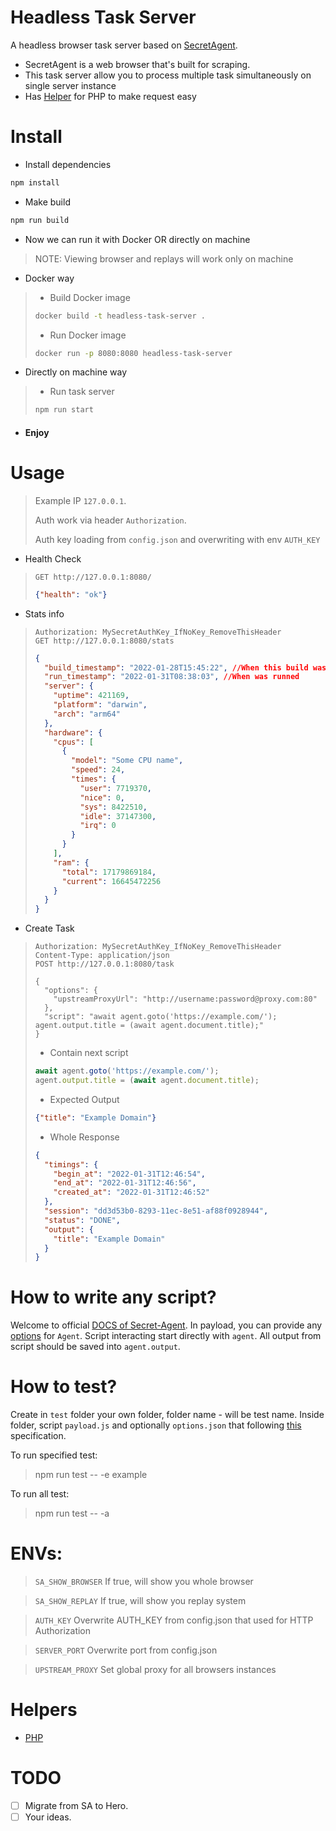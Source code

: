 # Headless Task Server

A headless browser task server based on [SecretAgent](https://github.com/ulixee/secret-agent).

- SecretAgent is a web browser that's built for scraping.
- This task server allow you to process multiple task simultaneously on single server instance
- Has [Helper](https://github.com/luka-dev/headless-task-server-php#helpers) for PHP to make request easy 

# Install

- Install dependencies

```bash
npm install
```

- Make build

```bash
npm run build
```

- Now we can run it with Docker OR directly on machine
> NOTE: Viewing browser and replays will work only on machine

- Docker way
> 
> - Build Docker image
> ```bash
> docker build -t headless-task-server . 
> ```
> - Run Docker image
> ```bash
> docker run -p 8080:8080 headless-task-server
> ```

- Directly on machine way
> - Run task server
>
> ```bash
> npm run start
> ```

- #### Enjoy

# Usage

> Example IP `127.0.0.1`.
>
> Auth work via header `Authorization`.
>
> Auth key loading from `config.json` and overwriting with env `AUTH_KEY`

- Health Check

> ```http request 
> GET http://127.0.0.1:8080/
> ```
>
> ```json
> {"health": "ok"}
> ```

- Stats info
> ```http request
> Authorization: MySecretAuthKey_IfNoKey_RemoveThisHeader
> GET http://127.0.0.1:8080/stats
> ```
>
> 
> ```json
> {
>   "build_timestamp": "2022-01-28T15:45:22", //When this build was created
>   "run_timestamp": "2022-01-31T08:38:03", //When was runned
>   "server": {
>     "uptime": 421169,
>     "platform": "darwin",
>     "arch": "arm64"
>   },
>   "hardware": {
>     "cpus": [
>       {
>         "model": "Some CPU name",
>         "speed": 24,
>         "times": {
>           "user": 7719370,
>           "nice": 0,
>           "sys": 8422510,
>           "idle": 37147300,
>           "irq": 0
>         }
>       }
>     ],
>     "ram": {
>       "total": 17179869184,
>       "current": 16645472256
>     }
>   }
> }
> ```
- Create Task
> ```http request
> Authorization: MySecretAuthKey_IfNoKey_RemoveThisHeader
> Content-Type: application/json
> POST http://127.0.0.1:8080/task
> 
> {
>   "options": {
>     "upstreamProxyUrl": "http://username:password@proxy.com:80"
>   },
>   "script": "await agent.goto('https://example.com/'); agent.output.title = (await agent.document.title);"
> }
> ```
> - Contain next script
> ```js
> await agent.goto('https://example.com/');
> agent.output.title = (await agent.document.title);
> ```
> - Expected Output
> ```json
> {"title": "Example Domain"}
> ```
> - Whole Response
> ```json
> {
>   "timings": {
>     "begin_at": "2022-01-31T12:46:54",
>     "end_at": "2022-01-31T12:46:56",
>     "created_at": "2022-01-31T12:46:52"
>   },
>   "session": "dd3d53b0-8293-11ec-8e51-af88f0928944",
>   "status": "DONE",
>   "output": {
>     "title": "Example Domain"
>   }
> }
> ```

# How to write any script?
Welcome to official [DOCS of Secret-Agent](https://secretagent.dev/docs/).
In payload, you can provide any [options](https://secretagent.dev/docs/basic-interfaces/agent#constructor-1) for `Agent`.
Script interacting start directly with `agent`.
All output from script should be saved into `agent.output`.

# How to test?
Create in `test` folder your own folder, folder name - will be test name.
Inside folder, script `payload.js` and optionally `options.json` that following [this](https://secretagent.dev/docs/basic-interfaces/agent/#constructor-1) specification.

To run specified test:
> npm run test -- -e example 

To run all test:
> npm run test -- -a

# ENVs:
> `SA_SHOW_BROWSER` If true, will show you whole browser 

> `SA_SHOW_REPLAY` If true, will show you replay system

> `AUTH_KEY` Overwrite AUTH_KEY from config.json that used for HTTP Authorization 

> `SERVER_PORT` Overwrite port from config.json 

> `UPSTREAM_PROXY` Set global proxy for all browsers instances

# Helpers
- [PHP](https://github.com/luka-dev/headless-task-server-php)

# TODO
- [ ] Migrate from SA to Hero. 
- [ ] Your ideas. 